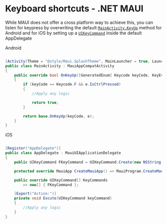 # Keyboard shortcuts - .NET MAUI

While MAUI does not offer a cross platform way to achieve this, you can listen for keypress by overwriting the default [`MainActivity.KeyUp`](https://learn.microsoft.com/en-us/dotnet/api/android.app.activity.onkeyup) method for Android and for iOS by setting up a [`UIKeyCommand`](https://learn.microsoft.com/es-es/dotnet/api/uikit.uikeycommand) inside the default AppDelegate

Android

```csharp

[Activity(Theme = "@style/Maui.SplashTheme", MainLauncher = true, LaunchMode = LaunchMode.SingleTop, ConfigurationChanges = ConfigChanges.ScreenSize | ConfigChanges.Orientation | ConfigChanges.UiMode | ConfigChanges.ScreenLayout | ConfigChanges.SmallestScreenSize | ConfigChanges.Density)]
public class MainActivity : MauiAppCompatActivity
{
    public override bool OnKeyUp([GeneratedEnum] Keycode keyCode, KeyEvent? e)
    {
        if (keyCode == Keycode.F && e.IsCtrlPressed)
        {
            //Apply any logic

            return true;
        }

        return base.OnKeyUp(keyCode, e);
    }
}

```

iOS

```csharp

[Register("AppDelegate")]
public class AppDelegate : MauiUIApplicationDelegate
{
    public UIKeyCommand FKeyCommand = UIKeyCommand.Create(new NSString("f"), UIKeyModifierFlags.Control, new ObjCRuntime.Selector("Action:"));

    protected override MauiApp CreateMauiApp() => MauiProgram.CreateMauiApp();

    public override UIKeyCommand[] KeyCommands
        => new[] { FKeyCommand };

    [Export("Action:")]
    private void Excute(UIKeyCommand keyCommand)
    {
        //Apply any logic
    }
}

```
